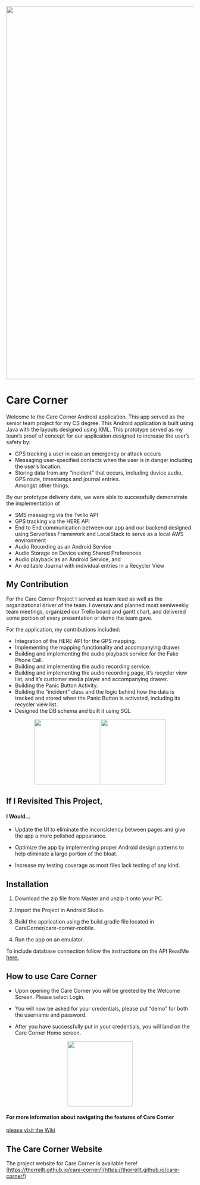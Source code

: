 <div align="center"> 
	<img src="https://user-images.githubusercontent.com/64343445/169721102-d4956aba-789b-4b5d-aadc-dcc722ae5c86.jpeg" width= "1000">
</div> 

# Care Corner
Welcome to the Care Corner Android application. This app served as the senior team project for my CS degree. This Android application is built using Java with the layouts designed using XML. This prototype served as my team’s proof of concept for our application designed to increase the user’s safety by:  
- GPS tracking a user in case an emergency or attack occurs
- Messaging user-specified contacts when the user is in danger including the user’s location.  
- Storing data from any “incident” that occurs, including device audio, GPS route, timestamps and journal entries.    
Amongst other things.

By our prototype delivery date, we were able to successfully demonstrate the implementation of
- SMS messaging via the Twilio API
- GPS tracking via the HERE API
- End to End communication between our app and our backend designed using Serverless Framework and LocalStack to serve as a local AWS environment
- Audio Recording as an Android Service
- Audio Storage on Device using Shared Preferences 
- Audio playback as an Android Service, and 
- An editable Journal with individual entries in a Recycler View  

## My Contribution
For the Care Corner Project I served as team lead as well as the organizational driver of the team. I oversaw and planned most semiweekly team meetings, organized our Trello board and gantt chart, and delivered some portion of every presentation or demo the team gave.  

For the application, my contributions included:  
- Integration of the HERE API for the GPS mapping.
- Implementing the mapping functionality and accompanying drawer.
- Building and implementing the audio playback service for the Fake Phone Call.
- Building and implementing the audio recording service.
- Building and implementing the audio recording page, it’s recycler view list, and it’s customer media player and accompanying drawer.
- Building the Panic Button Activity.
- Building the “incident” class and the logic behind how the data is tracked and stored when the Panic Button is activated, including its recycler view list.
- Designed the DB schema and built it using SQL  
<div align="center"> 
	<img src="https://user-images.githubusercontent.com/64343445/135740904-425c2144-aa3e-445a-9511-036e51d5c3d2.gif" width="175">
	<img src="https://user-images.githubusercontent.com/64343445/135741004-46473371-b984-46bf-8123-7016653e80d0.gif" width="175">
</div> 


## If I Revisited This Project, 
#### I Would...

-   Update the UI to eliminate the inconsistency between pages and give the app a more polished appearance. 

-   Optimize the app by implementing proper Android design patterns to help eliminate a large portion of the bloat.

-   Increase my testing coverage as most files lack testing of any kind. 


## Installation

1. Download the zip file from Master and unzip it onto your PC.

2. Import the Project in Android Studio.

3. Build the application using the build.gradle file located in CareCorner/care-corner-mobile.

4. Run the app on an emulator. 

To include database connection follow the instructions on the API ReadMe [here.](https://github.com/thorrellt/CareCorner/blob/master/care-corner-api/README.md)  


## How to use Care Corner

- Upon opening the Care Corner you will be greeted by the Welcome Screen. Please select Login.

- You will now be asked for your credentials, please put “demo” for both the username and password.

- After you have successfully put in your credentials, you will land on the Care Corner Home screen. 

<div align="center"> 
	<img src="https://user-images.githubusercontent.com/64343445/135739565-f6634799-3071-4da2-a70b-7a5d1b705699.png" width="175">
</div>      

#### For more information about navigating the features of Care Corner  
[please visit the Wiki]( https://github.com/thorrellt/CareCorner/wiki)  
  
  

## The Care Corner Website   
The project website for Care Corner is available here!  
[https://thorrellt.github.io/care-corner/](https://thorrellt.github.io/care-corner/)
